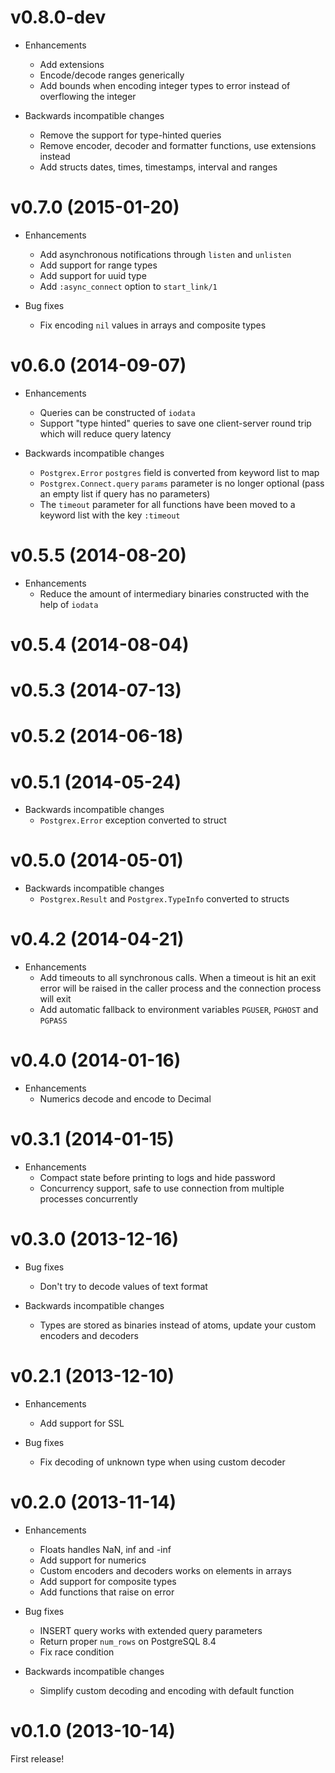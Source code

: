 # v0.8.0-dev

* Enhancements
  * Add extensions
  * Encode/decode ranges generically
  * Add bounds when encoding integer types to error instead of overflowing the integer

* Backwards incompatible changes
  * Remove the support for type-hinted queries
  * Remove encoder, decoder and formatter functions, use extensions instead
  * Add structs dates, times, timestamps, interval and ranges

# v0.7.0 (2015-01-20)

* Enhancements
  * Add asynchronous notifications through `listen` and `unlisten`
  * Add support for range types
  * Add support for uuid type
  * Add `:async_connect` option to `start_link/1`

* Bug fixes
  * Fix encoding `nil` values in arrays and composite types

# v0.6.0 (2014-09-07)

* Enhancements
  * Queries can be constructed of `iodata`
  * Support "type hinted" queries to save one client-server round trip which will reduce query latency

* Backwards incompatible changes
  * `Postgrex.Error` `postgres` field is converted from keyword list to map
  * `Postgrex.Connect.query` `params` parameter is no longer optional (pass an empty list if query has no parameters)
  * The `timeout` parameter for all functions have been moved to a keyword list with the key `:timeout`

# v0.5.5 (2014-08-20)

* Enhancements
  * Reduce the amount of intermediary binaries constructed with the help of `iodata`

# v0.5.4 (2014-08-04)

# v0.5.3 (2014-07-13)

# v0.5.2 (2014-06-18)

# v0.5.1 (2014-05-24)

* Backwards incompatible changes
  * `Postgrex.Error` exception converted to struct

# v0.5.0 (2014-05-01)

* Backwards incompatible changes
  * `Postgrex.Result` and `Postgrex.TypeInfo` converted to structs

# v0.4.2 (2014-04-21)

* Enhancements
  * Add timeouts to all synchronous calls. When a timeout is hit an exit error will be raised in the caller process and the connection process will exit
  * Add automatic fallback to environment variables `PGUSER`, `PGHOST` and `PGPASS`

# v0.4.0 (2014-01-16)

* Enhancements
  * Numerics decode and encode to Decimal

# v0.3.1 (2014-01-15)

* Enhancements
  * Compact state before printing to logs and hide password
  * Concurrency support, safe to use connection from multiple processes concurrently

# v0.3.0 (2013-12-16)

* Bug fixes
  * Don't try to decode values of text format

* Backwards incompatible changes
  * Types are stored as binaries instead of atoms, update your custom encoders and decoders


# v0.2.1 (2013-12-10)

* Enhancements
  * Add support for SSL

* Bug fixes
  * Fix decoding of unknown type when using custom decoder


# v0.2.0 (2013-11-14)

* Enhancements
  * Floats handles NaN, inf and -inf
  * Add support for numerics
  * Custom encoders and decoders works on elements in arrays
  * Add support for composite types
  * Add functions that raise on error

* Bug fixes
  * INSERT query works with extended query parameters
  * Return proper `num_rows` on PostgreSQL 8.4
  * Fix race condition

* Backwards incompatible changes
  * Simplify custom decoding and encoding with default function


# v0.1.0 (2013-10-14)

First release!
